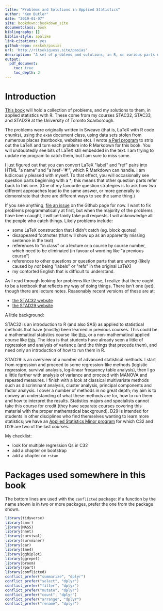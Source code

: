 ```yaml
---
title: "Problems and Solutions in Applied Statistics"
author: "Ken Butler"
date: "2019-01-07"
site: bookdown::bookdown_site
documentclass: book
bibliography: []
biblio-style: apalike
link-citations: yes
github-repo: nxskok/pasias
url: 'http://ritsokiguess.site/pasias'
description: "A set of problems and solutions, in R, on various parts of applied statistics"
output:
  pdf_document:
    toc: true
    toc_depth: 2
---
```


# Introduction


[This book](http://ritsokiguess.site/pasias/) will hold a collection
of problems, and my solutions to them, in applied statistics with
R. These come from my courses STAC32, STAC33, and STAD29 at the University of
Toronto Scarborough. 

The problems were originally written in Sweave (that is, LaTeX with R
code chunks), using the `exam` document class, using data sets stolen
from numerous places (textbooks, websites etc).  I wrote [a Perl
program](https://raw.githubusercontent.com/nxskok/pasias/master/convert.pl)
to strip out the LaTeX and turn each problem into R Markdown for this
book. You will undoubtedly see bits of LaTeX still embedded in the
text. I am trying to update my program to catch them, but I am sure to
miss some. 

I just figured out that you can convert LaTeX "label" and "ref" pairs
into HTML "a name" and "a href='#'", which R Markdown can handle. I am
ludicrously pleased with myself. To that effect, you will occasionally
see question parts beginning with a *; this means that other question
parts refer back to this one. (One of my favourite question strategies
is to ask how two different approaches lead to the same answer, or
more generally to demonstrate that there are different ways to see the
same thing.)

If you see anything, [file an
issue](https://github.com/nxskok/pasias/issues) on the Github page for
now. I want to fix problems programmatically at first, but when the
majority of the problems have been caught, I will certainly take pull
requests. I will acknowledge all the people who catch things. Likely
problems include:

- some LaTeX construction that I didn't catch (eg. block quotes)
- disappeared footnotes (that will show up as an apparently missing sentence in the text)
- references to "in class" or a lecture or a course by course number, which need to be eliminated (in favour of wording like "a previous course")
- references to other questions or question parts that are *wrong* (likely caused by *not* being "labels" or "refs" in the original LaTeX)
- my contorted English that is difficult to understand.

As I read through looking for problems like these, I realize that
there ought to be a textbook that reflects my way of doing
things. There isn't one (yet), though there are lecture
notes. Reasonably recent versions of these are at:

- [the STAC32 website](http://www.utsc.utoronto.ca/~butler/c32/notes/slides.pdf)
- [the STAD29 website](https://www.utsc.utoronto.ca/~butler/d29/slides-sw.pdf)

A little background:

STAC32 is an introduction to R (and also SAS) as
applied to statistical methods that have (mostly) been learned in
previous courses. This could be a mathematical statistics course like
[this](https://utsc.calendar.utoronto.ca/course/stab57h3), or a
non-mathematical applied course like
[this](https://utsc.calendar.utoronto.ca/course/stab27h3). The idea is
that students have already seen a little of regression and analysis of
variance (and the things that precede them), and need only an
introduction of how to run them in R.

STAD29 is an overview of a number of advanced statistical methods. I
start from regression and proceed to some regression-like methods
(logistic regression, survival analysis, log-linear frequency table
analysis), then I go a little further with analysis of variance and
proceed with MANOVA and repeated measures. I finish with a look at
classical multivariate methods such as discriminant analysis, cluster
analysis, principal components and factor analysis. I cover a number
of methods in no great depth; my aim is to convey an understanding of
what these methods are for, how to run them and how to interpret the
results. Statistics majors and specialists cannot take this course for
credit (they have separate courses covering this material with the
proper mathematical background). D29 is intended for students in other
disciplines who find themselves wanting to learn more statistics; we
have an [Applied Statistics Minor
program](https://utsc.calendar.utoronto.ca/minor-program-applied-statistics-science)
for which C32 and D29 are two of the last courses.

My checklist:

- look for multiple regression Qs in C32
- add a chapter on bootstrap
- add a chapter on `rstan`


# Packages used somewhere in this book

The bottom lines are used with the `conflicted` package: if a function by
the name shown is in two or more packages, prefer the one from the
package shown.


```r
library(tidyverse)
library(smmr)
library(MASS)
library(nnet)
library(survival)
library(survminer)
library(car)
library(lme4)
library(ggbiplot)
library(ggrepel)
library(broom)
library(rpart)
library(conflicted)
conflict_prefer("summarize", "dplyr")
conflict_prefer("select", "dplyr")
conflict_prefer("filter", "dplyr")
conflict_prefer("mutate", "dplyr")
conflict_prefer("count", "dplyr")
conflict_prefer("arrange", "dplyr")
conflict_prefer("rename", "dplyr")
```
